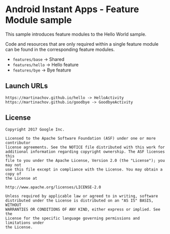 # Android Instant Apps - Feature Module sample

This sample introduces feature modules to the Hello World sample.

Code and resources that are only required within a single feature module
can be found in the corresponding feature modules.

* `features/base` -> Shared
* `features/hello` -> Hello feature
* `features/bye` -> Bye feature

## Launch URLs

```
https://martinachov.github.io/hello -> HelloActivity
https://martinachov.github.io/goodbye -> GoodbyeActivity
```

## License

```
Copyright 2017 Google Inc.

Licensed to the Apache Software Foundation (ASF) under one or more contributor
license agreements. See the NOTICE file distributed with this work for
additional information regarding copyright ownership. The ASF licenses this
file to you under the Apache License, Version 2.0 (the "License"); you may not
use this file except in compliance with the License. You may obtain a copy of
the License at

http://www.apache.org/licenses/LICENSE-2.0

Unless required by applicable law or agreed to in writing, software
distributed under the License is distributed on an "AS IS" BASIS, WITHOUT
WARRANTIES OR CONDITIONS OF ANY KIND, either express or implied. See the
License for the specific language governing permissions and limitations under
the License.
```

